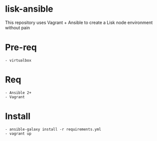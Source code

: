 # lisk-ansible
This repository uses Vagrant + Ansible to create a Lisk node environment without pain

# Pre-req
    - virtualbox

# Req
    - Ansible 2+
    - Vagrant

# Install

    - ansible-galaxy install -r requirements.yml
    - vagrant up
